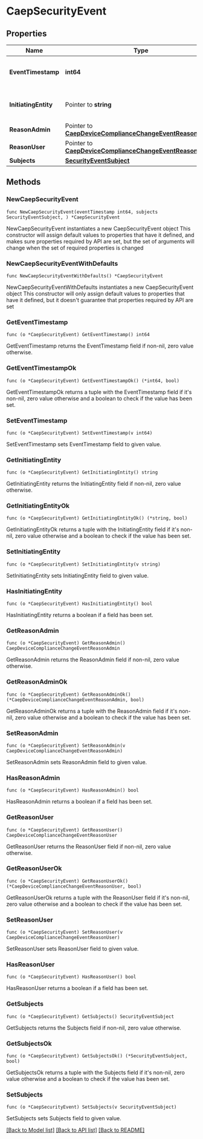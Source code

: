 # CaepSecurityEvent

## Properties

Name | Type | Description | Notes
------------ | ------------- | ------------- | -------------
**EventTimestamp** | **int64** | The time of the event (UNIX timestamp) | 
**InitiatingEntity** | Pointer to **string** | The entity that initiated the event | [optional] 
**ReasonAdmin** | Pointer to [**CaepDeviceComplianceChangeEventReasonAdmin**](CaepDeviceComplianceChangeEventReasonAdmin.md) |  | [optional] 
**ReasonUser** | Pointer to [**CaepDeviceComplianceChangeEventReasonUser**](CaepDeviceComplianceChangeEventReasonUser.md) |  | [optional] 
**Subjects** | [**SecurityEventSubject**](SecurityEventSubject.md) |  | 

## Methods

### NewCaepSecurityEvent

`func NewCaepSecurityEvent(eventTimestamp int64, subjects SecurityEventSubject, ) *CaepSecurityEvent`

NewCaepSecurityEvent instantiates a new CaepSecurityEvent object
This constructor will assign default values to properties that have it defined,
and makes sure properties required by API are set, but the set of arguments
will change when the set of required properties is changed

### NewCaepSecurityEventWithDefaults

`func NewCaepSecurityEventWithDefaults() *CaepSecurityEvent`

NewCaepSecurityEventWithDefaults instantiates a new CaepSecurityEvent object
This constructor will only assign default values to properties that have it defined,
but it doesn't guarantee that properties required by API are set

### GetEventTimestamp

`func (o *CaepSecurityEvent) GetEventTimestamp() int64`

GetEventTimestamp returns the EventTimestamp field if non-nil, zero value otherwise.

### GetEventTimestampOk

`func (o *CaepSecurityEvent) GetEventTimestampOk() (*int64, bool)`

GetEventTimestampOk returns a tuple with the EventTimestamp field if it's non-nil, zero value otherwise
and a boolean to check if the value has been set.

### SetEventTimestamp

`func (o *CaepSecurityEvent) SetEventTimestamp(v int64)`

SetEventTimestamp sets EventTimestamp field to given value.


### GetInitiatingEntity

`func (o *CaepSecurityEvent) GetInitiatingEntity() string`

GetInitiatingEntity returns the InitiatingEntity field if non-nil, zero value otherwise.

### GetInitiatingEntityOk

`func (o *CaepSecurityEvent) GetInitiatingEntityOk() (*string, bool)`

GetInitiatingEntityOk returns a tuple with the InitiatingEntity field if it's non-nil, zero value otherwise
and a boolean to check if the value has been set.

### SetInitiatingEntity

`func (o *CaepSecurityEvent) SetInitiatingEntity(v string)`

SetInitiatingEntity sets InitiatingEntity field to given value.

### HasInitiatingEntity

`func (o *CaepSecurityEvent) HasInitiatingEntity() bool`

HasInitiatingEntity returns a boolean if a field has been set.

### GetReasonAdmin

`func (o *CaepSecurityEvent) GetReasonAdmin() CaepDeviceComplianceChangeEventReasonAdmin`

GetReasonAdmin returns the ReasonAdmin field if non-nil, zero value otherwise.

### GetReasonAdminOk

`func (o *CaepSecurityEvent) GetReasonAdminOk() (*CaepDeviceComplianceChangeEventReasonAdmin, bool)`

GetReasonAdminOk returns a tuple with the ReasonAdmin field if it's non-nil, zero value otherwise
and a boolean to check if the value has been set.

### SetReasonAdmin

`func (o *CaepSecurityEvent) SetReasonAdmin(v CaepDeviceComplianceChangeEventReasonAdmin)`

SetReasonAdmin sets ReasonAdmin field to given value.

### HasReasonAdmin

`func (o *CaepSecurityEvent) HasReasonAdmin() bool`

HasReasonAdmin returns a boolean if a field has been set.

### GetReasonUser

`func (o *CaepSecurityEvent) GetReasonUser() CaepDeviceComplianceChangeEventReasonUser`

GetReasonUser returns the ReasonUser field if non-nil, zero value otherwise.

### GetReasonUserOk

`func (o *CaepSecurityEvent) GetReasonUserOk() (*CaepDeviceComplianceChangeEventReasonUser, bool)`

GetReasonUserOk returns a tuple with the ReasonUser field if it's non-nil, zero value otherwise
and a boolean to check if the value has been set.

### SetReasonUser

`func (o *CaepSecurityEvent) SetReasonUser(v CaepDeviceComplianceChangeEventReasonUser)`

SetReasonUser sets ReasonUser field to given value.

### HasReasonUser

`func (o *CaepSecurityEvent) HasReasonUser() bool`

HasReasonUser returns a boolean if a field has been set.

### GetSubjects

`func (o *CaepSecurityEvent) GetSubjects() SecurityEventSubject`

GetSubjects returns the Subjects field if non-nil, zero value otherwise.

### GetSubjectsOk

`func (o *CaepSecurityEvent) GetSubjectsOk() (*SecurityEventSubject, bool)`

GetSubjectsOk returns a tuple with the Subjects field if it's non-nil, zero value otherwise
and a boolean to check if the value has been set.

### SetSubjects

`func (o *CaepSecurityEvent) SetSubjects(v SecurityEventSubject)`

SetSubjects sets Subjects field to given value.



[[Back to Model list]](../README.md#documentation-for-models) [[Back to API list]](../README.md#documentation-for-api-endpoints) [[Back to README]](../README.md)


